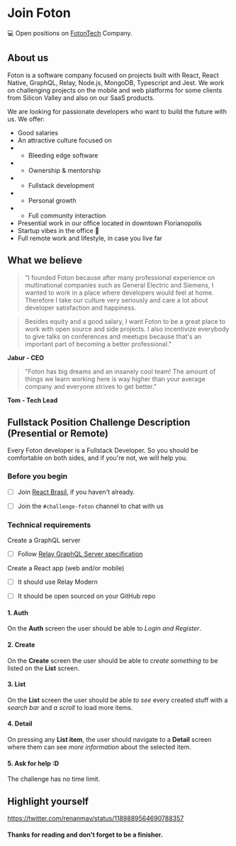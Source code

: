 # Join Foton
💻 Open positions on [FotonTech](https://fotontech.io) Company.

## About us
Foton is a software company focused on projects built with React, React Native, GraphQL, Relay, Node.js, MongoDB, Typescript and Jest.
We work on challenging projects on the mobile and web platforms for some clients from Silicon Valley and also on our SaaS products.

We are looking for passionate developers who want to build the future with us.
We offer:
- Good salaries
- An attractive culture focused on
- - Bleeding edge software
- - Ownership & mentorship
- - Fullstack development
- - Personal growth
- - Full community interaction
- Presential work in our office located in downtown Florianopolis
- Startup vibes in the office 🍻
- Full remote work and lifestyle, in case you live far

## What we believe
> "I founded Foton because after many professional experience on multinational companies such as General Electric and Siemens, I wanted to work in a place where developers would feel at home. Therefore I take our culture very seriously and care a lot about developer satisfaction and happiness.

> Besides equity and a good salary, I want Foton to be a great place to work with open source and side projects. I also incentivize everybody to give talks on conferences and meetups because that's an important part of becoming a better professional."

__Jabur - CEO__

> "Foton has big dreams and an insanely cool team! The amount of things we learn working here is way higher than your average company and everyone strives to get better."

__Tom - Tech Lead__

## Fullstack Position Challenge Description (Presential or Remote)
Every Foton developer is a Fullstack Developer. So you should be comfortable on both sides, and if you're not, we will help you.

### Before you begin

- [ ] Join [React Brasil](https://react.now.sh), if you haven't already.

- [ ] Join the `#challenge-foton` channel to chat with us

### Technical requirements

Create a GraphQL server
- [ ] Follow [Relay GraphQL Server specification](https://relay.dev/docs/en/graphql-server-specification)

Create a React app (web and/or mobile)
- [ ] It should use Relay Modern
- [ ] It should be open sourced on your GitHub repo


#### 1. Auth

On the __Auth__ screen the user should be able to *Login and Register*.

#### 2. Create

On the __Create__ screen the user should be able to *create something* to be listed on the __List__ screen.

#### 3. List

On the __List__ screen the user should be able *to see* every created stuff with a *search bar* and *a scroll* to load more items.

#### 4. Detail

On pressing any __List item__, the user should navigate to a __Detail__ screen where them can see *more information* about the selected item.

#### 5. Ask for help :D

The challenge has no time limit.

## Highlight yourself

https://twitter.com/renanmav/status/1189889564690788357

#### Thanks for reading and don't forget to be a finisher.
